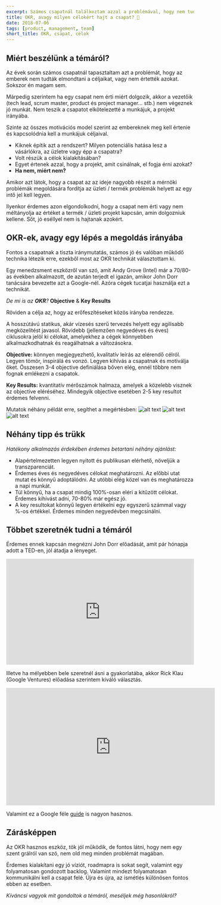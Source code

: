 ```yaml
---
excerpt: Számos csapatnál találkoztam azzal a problémával, hogy nem tudták elmondtani a céljaikat, vagy nem értették azokat.
title: OKR, avagy milyen célokért hajt a csapat? 🎯
date: 2018-07-06
tags: [product, management, team]
short_title: OKR, csapat, célok
---
```


## Miért beszélünk a témáról?

Az évek során számos csapatnál tapasztaltam azt a problémát, hogy az emberek nem tudták elmondtani a céljaikat, vagy nem értették azokat. Sokszor én magam sem.

Márpedig szerintem ha egy csapat nem érti miért dolgozik, akkor a vezetőik (tech lead, scrum master, product és project manager... stb.) nem végeznek jó munkát. Nem teszik a csapatot elkötelezetté a munkájuk, a projekt irányába.

Szinte az összes motivációs model szerint az embereknek meg kell értenie és kapcsolódnia kell a munkájuk céljaival.

- Kiknek építik azt a rendszert?
Milyen potenciális hatása lesz a vásárlókra, az üzletre vagy épp a csapatra?
- Volt részük a célok kialakításában?
- Egyet értenek azzal, hogy a projekt, amit csinálnak, el fogja érni azokat?
- **Ha nem, miért nem?**

Amikor azt látok, hogy a csapat az az ideje nagyobb részét a mérnöki problémák megoldására fordítja az üzleti / termék problémák helyett az egy intő jel kell legyen.

Ilyenkor érdemes azon elgondolkodni, hogy a csapat nem érti vagy nem méltányolja az értéket a termék / üzleti projekt kapcsán, amin dolgozniuk kellene. Sőt, jó eséllyel nem is hajtanak azokért.

## OKR-ek, avagy egy lépés a megoldás irányába

Fontos a csapatnak a tiszta iránymutatás, számos jó és valóban működő technika létezik erre, ezekből most az OKR technikát választottam ki.

Egy menedzsment eszközről van szó, amit Andy Grove (Intel) már a 70/80-as években alkalmazott, de azután terjedt el igazán, amikor John Dorr tanácsára bevezette azt a Google-nél. Azóra cégek tucatjai használja ezt a technikát.

*De mi is az **OKR**?* **Objective** & **Key Results**

Röviden a célja az, hogy az erőfeszítéseket közös irányba rendezze.

A hosszútávú statikus, akár vízesés szerű tervezés helyett egy agilisabb megközelítést javasol. Rövidebb (jellemzően negyedéves és éves) ciklusokra jelöl ki célokat, amelyekhez a cégek könnyebben alkalmazkodhatnak és reagálhatnak a változásokra.

**Objective:** könnyen megjegyezhető, kvalitatív leírás az elérendő célról. Legyen tömör, inspirálá és vonzó. Legyen kihívás a csapatnak és motiválja őket. Összesen 3-4 objective definiálása bőven elég, ennél többre nem fognak emlékezni a csapatok.

**Key Results:** kvantitatív mérőszámok halmaza, amelyek a közelebb visznek az objective eléréséhez. Mindegyik objective esetében 2-5 key resultot érdemes felvenni.

Mutatok néhány példát erre, segíthet a megértésben:
![alt text](https://appcraft.hu/assets/img/okr-01.png)
![alt text](https://appcraft.hu/assets/img/okr-02.png)
![alt text](https://appcraft.hu/assets/img/okr-03.png)

## Néhány tipp és trükk

*Hatékony alkalmazás érdekében érdemes betartani néhány ajánlást:*

- Alapértelmezetten legyen nyitott és publikusan elérhető, növeljük a transzparenciát.
- Érdemes éves és negyedéves célokat meghatározni. Az előbbi utat mutat és könnyű adoptálódni. Az utóbbi elég közel van és meghatározza a napi munkát.
- Túl könnyű, ha a csapat mindig 100%-osan eléri a kitűzött célokat. Érdemes kihívást adni, 70-80% már egész jó.
- A key resultokat könnyű legyen értékelni egy egyszerű számmal vagy %-os értékkel. Érdemes minden negyedévben megcsinálni.

## Többet szeretnék tudni a témáról

Érdemes ennek kapcsán megnézni John Dorr előadását, amit pár hónapja adott a TED-en, jól átadja a lényeget.
<div style="max-width:854px"><div style="position:relative;height:0;padding-bottom:56.25%"><iframe src="https://embed.ted.com/talks/john_doerr_why_the_secret_to_success_is_setting_the_right_goals" width="854" height="480" style="position:absolute;left:0;top:0;width:100%;height:100%" frameborder="0" scrolling="no" allowfullscreen></iframe></div></div>

Illetve ha mélyebben bele szeretnél ásni a gyakorlatába, akkor Rick Klau (Google Ventures) előadása szerintem kiváló választás.
<iframe width="560" height="315" src="https://www.youtube.com/embed/mJB83EZtAjc" frameborder="0" allow="autoplay; encrypted-media" allowfullscreen></iframe>

Valamint ez a Google féle [guide](https://rework.withgoogle.com/guides/set-goals-with-okrs/steps/introduction/) is nagyon hasznos.

## Zárásképpen

Az OKR hasznos eszköz, tök jól működik, de fontos látni, hogy nem egy szent grálról van szó, nem old meg minden problémát magában.

Érdemes kialakítani egy jó víziót, roadmapra is sokat segít, valamint egy folyamatosan gondozott backlog. Valamint mindezt folyamatosan kommunikálni kell a csapat felé. Újra és újra, az ismétlés különösen fontos ebben az esetben.

*Kíváncsi vagyok mit gondoltok a témáról, meséljek még hasonlókról?*

